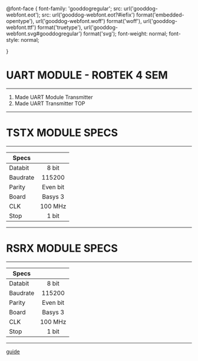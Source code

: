 @font-face {
    font-family: 'gooddogregular';
    src: url('gooddog-webfont.eot');
    src: url('gooddog-webfont.eot?#iefix') format('embedded-opentype'),
         url('gooddog-webfont.woff') format('woff'),
         url('gooddog-webfont.ttf') format('truetype'),
         url('gooddog-webfont.svg#gooddogregular') format('svg');
    font-weight: normal;
    font-style: normal;

}




# UART MODULE - ROBTEK 4 SEM
---------------------------------
1. Made UART Module Transmitter
2. Made UART Transmitter TOP
---------------------------------
# TSTX MODULE SPECS
---------------------------------
| Specs         |               |
| ------------- |:-------------:|
| Databit       | 8 bit         |
| Baudrate      | 115200        |
| Parity        | Even bit      |
| Board         | Basys 3       |
| CLK           | 100 MHz       |
| Stop          | 1 bit         |
---------------------------------
# RSRX MODULE SPECS
---------------------------------
| Specs         |               |
| ------------- |:-------------:|
| Databit       | 8 bit         |
| Baudrate      | 115200        |
| Parity        | Even bit      |
| Board         | Basys 3       |
| CLK           | 100 MHz       |
| Stop          | 1 bit         |
---------------------------------

[guide](https://github.com/adam-p/markdown-here/wiki/Markdown-Cheatsheet)